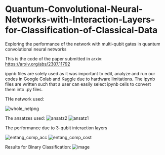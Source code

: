 # Quantum-Convolutional-Neural-Networks-with-Interaction-Layers-for-Classification-of-Classical-Data
Exploring the performance of the network with multi-qubit gates in quantum convolutional neural networks

This is the code of the paper submitted in arxiv: https://arxiv.org/abs/2307.11792

ipynb files are solely used as it was important to edit, analyze and run our codes in Google Colab and Kaggle due to hardware limitations.
The ipynb files are written such that a user can easily select ipynb cells to convert them into .py files.

THe network used:

![whole_netpng](https://github.com/chacconed/Quantum-Convolutional-Neural-Networks-with-Interaction-Layers-for-Classification-of-Classical-Data/assets/69166614/a8c2b911-4d59-4d8d-a5a3-5f1fcd3f4122)


The ansatzes used:
![ansatz2](https://github.com/chacconed/Quantum-Convolutional-Neural-Networks-with-Interaction-Layers-for-Classification-of-Classical-Data/assets/69166614/a9451ff8-ec15-4a18-86be-641a37b72242)
![ansatz1](https://github.com/chacconed/Quantum-Convolutional-Neural-Networks-with-Interaction-Layers-for-Classification-of-Classical-Data/assets/69166614/9ab5c912-69ac-4f39-b7c5-c6cfb3ed5e0b)

The performance due to 3-qubit interaction layers

![entang_comp_acc](https://github.com/chacconed/Quantum-Convolutional-Neural-Networks-with-Interaction-Layers-for-Classification-of-Classical-Data/assets/69166614/95e85777-9adc-4a5d-b7cf-b437e1e47bfc)
![entang_comp_cost](https://github.com/chacconed/Quantum-Convolutional-Neural-Networks-with-Interaction-Layers-for-Classification-of-Classical-Data/assets/69166614/6e35c8e4-4130-4f81-86b0-e64b705e65e4)

Results for Binary Classification:
![image](https://github.com/chacconed/Quantum-Convolutional-Neural-Networks-with-Interaction-Layers-for-Classification-of-Classical-Data/assets/69166614/753f5b2b-d463-4326-93dd-63dbd430f7be)

